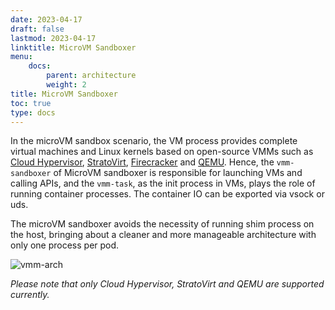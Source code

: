 ```yaml
---
date: 2023-04-17
draft: false
lastmod: 2023-04-17
linktitle: MicroVM Sandboxer
menu:
    docs:
        parent: architecture
        weight: 2
title: MicroVM Sandboxer
toc: true
type: docs
---
```


In the microVM sandbox scenario, the VM process provides complete virtual machines and Linux kernels based on open-source VMMs such as [Cloud Hypervisor](https://www.cloudhypervisor.org/), [StratoVirt](https://gitee.com/openeuler/stratovirt), [Firecracker](https://firecracker-microvm.github.io/) and [QEMU](https://www.qemu.org/). Hence, the `vmm-sandboxer` of MicroVM sandboxer is responsible for launching VMs and calling APIs, and the `vmm-task`, as the init process in VMs, plays the role of running container processes. The container IO can be exported via vsock or uds.

The microVM sandboxer avoids the necessity of running shim process on the host, bringing about a cleaner and more manageable architecture with only one process per pod.

![vmm-arch](/img/docs/architecture/vmm-arch.png)

*Please note that only Cloud Hypervisor, StratoVirt and QEMU are supported currently.*